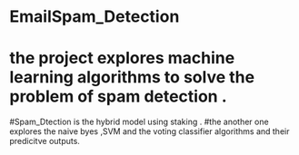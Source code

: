 # EmailSpam_Detection 
# the project  explores machine learning algorithms to solve the problem of spam detection .
#Spam_Dtection is the hybrid model using staking .
#the another one explores the naive byes ,SVM and the voting classifier algorithms and their predicitve outputs.
